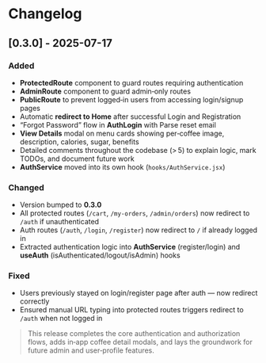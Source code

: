 # Changelog

## [0.3.0] - 2025-07-17

### Added
- **ProtectedRoute** component to guard routes requiring authentication  
- **AdminRoute** component to guard admin‑only routes  
- **PublicRoute** to prevent logged‑in users from accessing login/signup pages  
- Automatic **redirect to Home** after successful Login and Registration  
- “Forgot Password” flow in **AuthLogin** with Parse reset email  
- **View Details** modal on menu cards showing per‑coffee image, description, calories, sugar, benefits  
- Detailed comments throughout the codebase (> 5) to explain logic, mark TODOs, and document future work  
- **AuthService** moved into its own hook (`hooks/AuthService.jsx`)  

### Changed
- Version bumped to **0.3.0**  
- All protected routes (`/cart`, `/my‑orders`, `/admin/orders`) now redirect to `/auth` if unauthenticated  
- Auth routes (`/auth`, `/login`, `/register`) now redirect to `/` if already logged in  
- Extracted authentication logic into **AuthService** (register/login) and **useAuth** (isAuthenticated/logout/isAdmin) hooks  

### Fixed
- Users previously stayed on login/register page after auth — now redirect correctly  
- Ensured manual URL typing into protected routes triggers redirect to `/auth` when not logged in  

> This release completes the core authentication and authorization flows, adds in‑app coffee detail modals, and lays the groundwork for future admin and user‑profile features.
